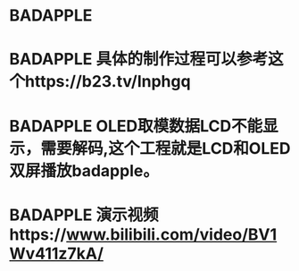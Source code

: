 # BADAPPLE

# BADAPPLE  具体的制作过程可以参考这个https://b23.tv/Inphgq
# BADAPPLE  OLED取模数据LCD不能显示，需要解码,这个工程就是LCD和OLED双屏播放badapple。
# BADAPPLE  演示视频https://www.bilibili.com/video/BV1Wv411z7kA/
